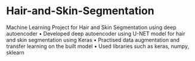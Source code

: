 # Hair-and-Skin-Segmentation
Machine Learning Project for Hair and Skin Segmentation using deep autoencoder
  •	Developed deep autoencoder using U-NET model for hair and skin segmentation using Keras
  •	Practised data augmentation and transfer learning on the built model
  •	Used libraries such as keras, numpy, sklearn
